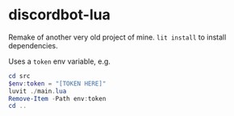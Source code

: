 # discordbot-lua
Remake of another very old project of mine.
`lit install` to install dependencies.

Uses a `token` env variable, e.g.
```powershell
cd src
$env:token = "[TOKEN HERE]"
luvit ./main.lua
Remove-Item -Path env:token
cd ..
```